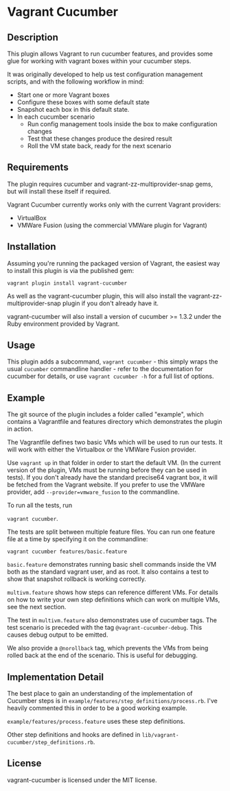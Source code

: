 Vagrant Cucumber
================

Description
-----------

This plugin allows Vagrant to run cucumber features, and provides some glue
for working with vagrant boxes within your cucumber steps.

It was originally developed to help us test configuration management scripts,
and with the following workflow in mind:

 * Start one or more Vagrant boxes
 * Configure these boxes with some default state
 * Snapshot each box in this default state.
 * In each cucumber scenario
    - Run config management tools inside the box to make configuration changes
    - Test that these changes produce the desired result
    - Roll the VM state back, ready for the next scenario


Requirements
------------

The plugin requires cucumber and vagrant-zz-multiprovider-snap gems, but will
install these itself if required.

Vagrant Cucumber currently works only with the current Vagrant providers:

 * VirtualBox
 * VMWare Fusion (using the commercial VMWare plugin for Vagrant)



Installation
------------

Assuming you're running the packaged version of Vagrant, the easiest way to 
install this plugin is via the published gem:

```
vagrant plugin install vagrant-cucumber
```

As well as the vagrant-cucumber plugin, this will also install the
vagrant-zz-multiprovider-snap plugin if you don't already have it.

vagrant-cucumber will also install a version of cucumber >= 1.3.2 under the
Ruby environment provided by Vagrant.


Usage
-----

This plugin adds a subcommand, ```vagrant cucumber``` - this simply wraps
the usual ```cucumber``` commandline handler - refer to the documentation for
cucumber for details, or use ```vagrant cucumber -h``` for a full list of
options.


Example
-------

The git source of the plugin includes a folder called "example", which contains
a Vagrantfile and features directory which demonstrates the plugin in action.

The Vagrantfile defines two basic VMs which will be used to run our tests.
It will work with either the Virtualbox or the VMWare Fusion provider.

Use ```vagrant up``` in that folder in order to start the default VM. (In the
current version of the plugin, VMs must be running before they can be used
in tests).  If you don't already have the standard precise64 vagrant box, it 
will be fetched from the Vagrant website.  If you prefer to use the VMWare
provider, add ```--provider=vmware_fusion``` to the commandline.

To run all the tests, run 

```vagrant cucumber```.

The tests are split between multiple feature files. You can run one feature 
file at a time by specifying it on the commandline:

```vagrant cucumber features/basic.feature```

```basic.feature``` demonstrates running basic shell commands inside the VM
both as the standard vagrant user, and as root.  It also contains a test to show
that snapshot rollback is working correctly.  

```multivm.feature``` shows how steps can reference different VMs.  For details
on how to write your own step definitions which can work on multiple VMs,
see the next section.

The test in ```multivm.feature``` also demonstrates use of cucumber tags.
The test scenario is preceded with the tag ```@vagrant-cucumber-debug```. This
causes debug output to be emitted.

We also provide a ```@norollback``` tag, which prevents the VMs from being
rolled back at the end of the scenario.  This is useful for debugging.



Implementation Detail
---------------------

The best place to gain an understanding of the implementation of Cucumber steps
is in ```example/features/step_definitions/process.rb```.  I've heavily
commented this in order to be a good working example.

```example/features/process.feature``` uses these step definitions.

Other step definitions and hooks are defined in ```lib/vagrant-cucumber/step_definitions.rb```.



License
-------
vagrant-cucumber is licensed under the MIT license.
